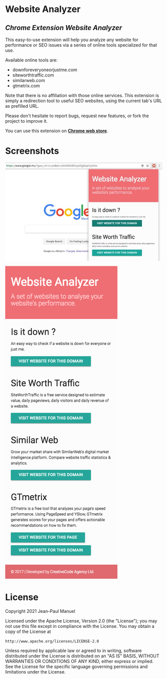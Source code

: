 # Website Analyzer
## _Chrome Extension Website Analyzer_

This easy-to-use extension will help you analyze any website for performance or SEO issues via a series of online tools specialized for that use.

Available online tools are:
- downforeveryoneorjustme.com
- siteworthtraffic.com
- similarweb.com
- gtmetrix.com

Note that there is no affiliation with those online services. This extension is simply a redirection tool to useful SEO websites, using the current tab's URL as prefilled URL.

Please don't hesitate to report bugs, request new features, or fork the project to improve it.

You can use this extension on [**Chrome web store**](https://chrome.google.com/webstore/detail/website-analyzer/bdcckjclnahikonjlldbedlecjilopjd).

Screenshots
=======
![Chrome extension popup screenshot](/screenshots/screenshot_1.jpeg?raw=true)

![Full page screenshot](/screenshots/screenshot_2.png?raw=true)

License
=======
Copyright 2021 Jean-Paul Manuel

Licensed under the Apache License, Version 2.0 (the "License");
you may not use this file except in compliance with the License.
You may obtain a copy of the License at

    http://www.apache.org/licenses/LICENSE-2.0

Unless required by applicable law or agreed to in writing, software
distributed under the License is distributed on an "AS IS" BASIS,
WITHOUT WARRANTIES OR CONDITIONS OF ANY KIND, either express or implied.
See the License for the specific language governing permissions and
limitations under the License.
